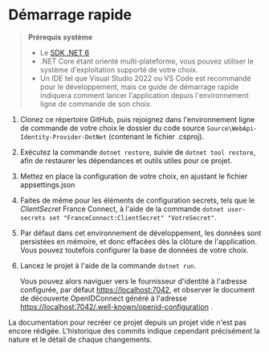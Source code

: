 # Démarrage rapide

> **Prérequis système**
>
> - Le [SDK .NET 6](https://dotnet.microsoft.com/download)
> - .NET Core étant orienté multi-plateforme, vous pouvez utiliser le système d'exploitation supporté de votre choix.
> - Un IDE tel que Visual Studio 2022 ou VS Code est recommandé pour le développement, mais ce guide de démarrage rapide indiquera comment lancer l'application depuis l'environnement ligne de commande de son choix.

1. Clonez ce répertoire GitHub, puis rejoignez dans l'environnement ligne de commande de votre choix le dossier du code source `Source\WebApi-Identity-Provider-DotNet` (contenant le fichier .csproj).
2. Exécutez la commande `dotnet restore`, suivie de `dotnet tool restore`, afin de restaurer les dépendances et outils utiles pour ce projet.
3. Mettez en place la configuration de votre choix, en ajustant le fichier appsettings.json
4. Faites de même pour les éléments de configuration secrets, tels que le *ClientSecret* France Connect, à l'aide de la commande `dotnet user-secrets set "FranceConnect:ClientSecret" "VotreSecret"`.
5. Par défaut dans cet environnement de développement, les données sont persistées en mémoire, et donc effacées dès la clôture de l'application. Vous pouvez toutefois configurer la base de données de votre choix.

6. Lancez le projet à l'aide de la commande `dotnet run`.

   Vous pouvez alors naviguer vers le fournisseur d'identité à l'adresse configurée, par défaut <https://localhost:7042>, et observer le document de découverte OpenIDConnect généré à l'adresse <https://localhost:7042/.well-known/openid-configuration> .

La documentation pour recréer ce projet depuis un projet vide n'est pas encore rédigée. L'historique des commits indique cependant précisément la nature et le détail de chaque changements.